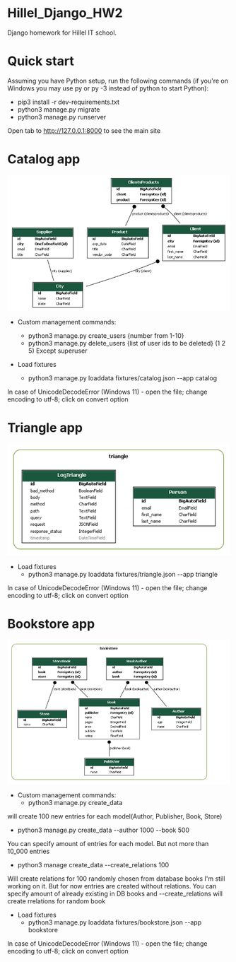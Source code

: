 # Hillel_Django_HW2
Django homework for Hillel IT school. 

# Quick start 

Assuming you have Python setup, run the following commands 
(if you're on Windows you may use py or py -3 instead of python to start Python):
* pip3 install -r dev-requirements.txt
* python3 manage.py migrate
* python3 manage.py runserver

Open tab to http://127.0.0.1:8000 to see the main site

# Catalog app
![catalog.png](graph-models%2Fcatalog.png)
* Custom management commands:
  - python3 manage.py create_users {number from 1-10}
  - python3 manage.py delete_users {list of user ids to be deleted} (1 2 5) Except superuser

* Load fixtures
  -  python3 manage.py loaddata fixtures/catalog.json --app catalog
  
In case of UnicodeDecodeError (Windows 11) - open the file; change encoding to utf-8; click on convert option

# Triangle app
![triangle.png](graph-models%2Ftriangle.png)
* Load fixtures
  - python3 manage.py loaddata fixtures/triangle.json --app triangle
  
In case of UnicodeDecodeError (Windows 11) - open the file; change encoding to utf-8; click on convert option

# Bookstore app
![bookstore.png](graph-models%2Fbookstore.png)
* Custom management commands:
  - python3 manage.py create_data
  
will create 100 new entries for each model(Author, Publisher, Book, Store)
  - python3 manage.py create_data --author 1000 --book 500

You can specify amount of entries for each model. But not more than 10_000 entries
  - python3 manage create_data --create_relations 100

Will create relations for 100 randomly chosen from database books
  I'm still working on it. But for now entries are created without relations.
  You can specify amount of already existing in DB books and --create_relations will create rrelations for random book

* Load fixtures
  - python3 manage.py loaddata fixtures/bookstore.json --app bookstore

In case of UnicodeDecodeError (Windows 11) - open the file; change encoding to utf-8; click on convert option